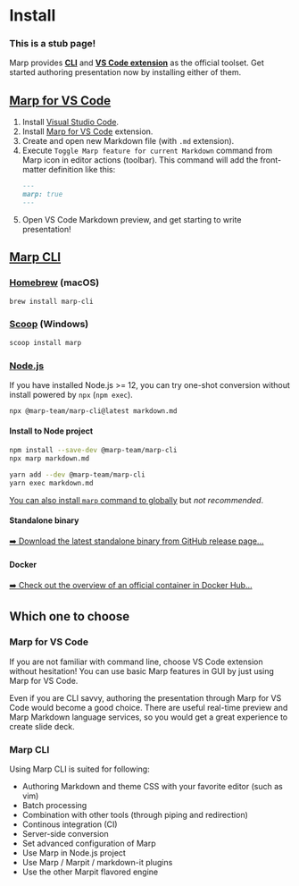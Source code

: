 # Install

### This is a stub page!

Marp provides **[CLI][marp cli]** and **[VS Code extension][marp for vs code]** as the official toolset. Get started authoring presentation now by installing either of them.

## [Marp for VS Code]

1. Install [Visual Studio Code].
2. Install [Marp for VS Code] extension.
3. Create and open new Markdown file (with `.md` extension).
4. Execute `Toggle Marp feature for current Markdown` command from Marp icon in editor actions (toolbar). This command will add the front-matter definition like this:
   ```markdown
   ---
   marp: true
   ---
   ```
5. Open VS Code Markdown preview, and get starting to write presentation!

[visual studio code]: https://code.visualstudio.com/
[marp for vs code]: https://marketplace.visualstudio.com/items?itemName=marp-team.marp-vscode

## [Marp CLI]

[marp cli]: https://github.com/marp-team/marp-cli

### [Homebrew](https://brew.sh/) (macOS)

```bash
brew install marp-cli
```

### [Scoop](https://scoop.sh/) (Windows)

```bash
scoop install marp
```

### [Node.js](https://nodejs.org/)

If you have installed Node.js >= 12, you can try one-shot conversion without install powered by `npx` (`npm exec`).

```bash
npx @marp-team/marp-cli@latest markdown.md
```

#### Install to Node project

```bash
npm install --save-dev @marp-team/marp-cli
npx marp markdown.md
```

```bash
yarn add --dev @marp-team/marp-cli
yarn exec markdown.md
```

[You can also install `marp` command to globally](https://github.com/marp-team/marp-cli#global-installation) but _not recommended_.

#### Standalone binary

[➡️ Download the latest standalone binary from GitHub release page...][standalone binary]

[standalone binary]: https://github.com/marp-team/marp-cli/releases

#### Docker

[➡️ Check out the overview of an official container in Docker Hub...][docker]

[docker]: https://hub.docker.com/r/marpteam/marp-cli/

## Which one to choose

### Marp for VS Code

If you are not familiar with command line, choose VS Code extension without hesitation! You can use basic Marp features in GUI by just using Marp for VS Code.

Even if you are CLI savvy, authoring the presentation through Marp for VS Code would become a good choice. There are useful real-time preview and Marp Markdown language services, so you would get a great experience to create slide deck.

### Marp CLI

Using Marp CLI is suited for following:

- Authoring Markdown and theme CSS with your favorite editor (such as vim)
- Batch processing
- Combination with other tools (through piping and redirection)
- Continous integration (CI)
- Server-side conversion
- Set advanced configuration of Marp
- Use Marp in Node.js project
- Use Marp / Marpit / markdown-it plugins
- Use the other Marpit flavored engine
